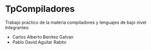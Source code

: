 # TpCompiladores
Trabajo practico de la materia compiladores y lenguajes de bajo nivel
Integrantes:
* Carlos Alberto Benitez Galvan
* Pablo David Aguilar Rabito
